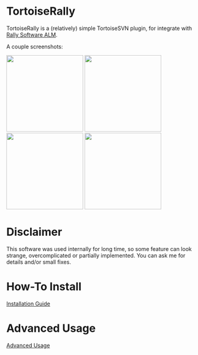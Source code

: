 # TortoiseRally

TortoiseRally is a (relatively) simple TortoiseSVN plugin, for integrate with [Rally Software ALM](https://www.rallydev.com/).

A couple screenshots:

<img src='http://azarkevich.github.io/TortoiseRally/UserGuide/Screen1.png' width='200px'></img>
<img src='http://azarkevich.github.io/TortoiseRally/UserGuide/Screen2.png' width='200px'></img>
<img src='http://azarkevich.github.io/TortoiseRally/UserGuide/Screen3.png' width='200px'></img>
<img src='http://azarkevich.github.io/TortoiseRally/UserGuide/Screen4.png' width='200px'></img>

Disclaimer
===

This software was used internally for long time, so some feature can look strange, overcomplicated or partially implemented. You can ask me for details and/or small fixes.

How-To Install
===

[Installation Guide](https://github.com/azarkevich/TortoiseRally/blob/gh-pages/UserGuide/Installation/HowToInstall.md)

Advanced Usage
===

[Advanced Usage](https://github.com/azarkevich/TortoiseRally/blob/gh-pages/UserGuide/Advanced/AdvancedUsage.md)
